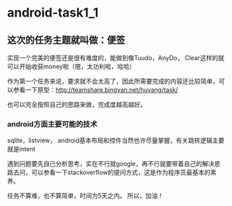 android-task1_1
===============

## 这次的任务主题就叫做：便签
实现一个完美的便签还是很有难度的，能做到像Tuudo，AnyDo， Clear这样的就可以开始收获money啦（嗯，太功利啦，哈哈）

作为第一个任务来说，要求就不会太高了，因此所需要完成的内容还比较简单，可以参看一下原型：http://teamshare.bingyan.net/huyang/task/

也可以完全按照自己的思路来做，完成度越高越好。

### android方面主要可能的技术
sqlite，listview， android基本布局和控件当然也许尽量掌握，有关跳转逻辑主要就是intent

遇到问题要先自己分析思考，实在不行就google，再不行就要带着自己的解决思路去问，可以参看一下stackoverflow的提问方式，这是作为程序员最基本的素养。

任务不算难，也不算简单，时间为5天之内。
所以，加油！
